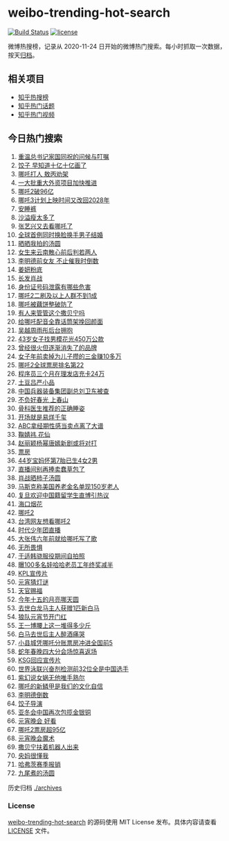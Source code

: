 # weibo-trending-hot-search

[![Build Status](https://github.com/justjavac/weibo-trending-hot-search/workflows/ci/badge.svg?branch=master)](https://github.com/justjavac/weibo-trending-hot-search/actions)
[![license](https://img.shields.io/github/license/justjavac/weibo-trending-hot-search)](https://github.com/justjavac/weibo-trending-hot-search/blob/master/LICENSE)

微博热搜榜，记录从 2020-11-24 日开始的微博热门搜索。每小时抓取一次数据，按天[归档](./archives)。

## 相关项目

- [知乎热搜榜](https://github.com/justjavac/zhihu-trending-top-search)
- [知乎热门话题](https://github.com/justjavac/zhihu-trending-hot-questions)
- [知乎热门视频](https://github.com/justjavac/zhihu-trending-hot-video)

## 今日热门搜索

<!-- BEGIN -->
<!-- 最后更新时间 Thu Feb 13 2025 02:17:14 GMT+0800 (China Standard Time) -->

1. [重温总书记家国同祝的问候与叮嘱](https://s.weibo.com//weibo?q=%23%E9%87%8D%E6%B8%A9%E6%80%BB%E4%B9%A6%E8%AE%B0%E5%AE%B6%E5%9B%BD%E5%90%8C%E7%A5%9D%E7%9A%84%E9%97%AE%E5%80%99%E4%B8%8E%E5%8F%AE%E5%98%B1%23&Refer=new_time)
1. [饺子 早知道十亿十亿画了](https://s.weibo.com//weibo?q=%E9%A5%BA%E5%AD%90%20%E6%97%A9%E7%9F%A5%E9%81%93%E5%8D%81%E4%BA%BF%E5%8D%81%E4%BA%BF%E7%94%BB%E4%BA%86&t=31&band_rank=1&Refer=top)
1. [哪吒打人 敖丙劝架](https://s.weibo.com//weibo?q=%E5%93%AA%E5%90%92%E6%89%93%E4%BA%BA%20%E6%95%96%E4%B8%99%E5%8A%9D%E6%9E%B6&t=31&band_rank=2&Refer=top)
1. [一大批重大外资项目加快推进](https://s.weibo.com//weibo?q=%23%E4%B8%80%E5%A4%A7%E6%89%B9%E9%87%8D%E5%A4%A7%E5%A4%96%E8%B5%84%E9%A1%B9%E7%9B%AE%E5%8A%A0%E5%BF%AB%E6%8E%A8%E8%BF%9B%23&t=31&band_rank=3&Refer=top)
1. [哪吒2破96亿](https://s.weibo.com//weibo?q=%23%E5%93%AA%E5%90%922%E7%A0%B496%E4%BA%BF%23&t=31&band_rank=4&Refer=top)
1. [哪吒3计划上映时间又改回2028年](https://s.weibo.com//weibo?q=%23%E5%93%AA%E5%90%923%E8%AE%A1%E5%88%92%E4%B8%8A%E6%98%A0%E6%97%B6%E9%97%B4%E5%8F%88%E6%94%B9%E5%9B%9E2028%E5%B9%B4%23&t=31&band_rank=36&Refer=top)
1. [安睡裤](https://s.weibo.com//weibo?q=%E5%AE%89%E7%9D%A1%E8%A3%A4&t=31&band_rank=8&Refer=top)
1. [沙溢瘦太多了](https://s.weibo.com//weibo?q=%E6%B2%99%E6%BA%A2%E7%98%A6%E5%A4%AA%E5%A4%9A%E4%BA%86&t=31&band_rank=8&Refer=top)
1. [张艺兴又去看哪吒了](https://s.weibo.com//weibo?q=%E5%BC%A0%E8%89%BA%E5%85%B4%E5%8F%88%E5%8E%BB%E7%9C%8B%E5%93%AA%E5%90%92%E4%BA%86&t=31&band_rank=7&Refer=top)
1. [全球首例同时换脸换手男子结婚](https://s.weibo.com//weibo?q=%23%E5%85%A8%E7%90%83%E9%A6%96%E4%BE%8B%E5%90%8C%E6%97%B6%E6%8D%A2%E8%84%B8%E6%8D%A2%E6%89%8B%E7%94%B7%E5%AD%90%E7%BB%93%E5%A9%9A%23&t=31&band_rank=5&Refer=top)
1. [晒晒我拍的汤圆](https://s.weibo.com//weibo?q=%23%E6%99%92%E6%99%92%E6%88%91%E6%8B%8D%E7%9A%84%E6%B1%A4%E5%9C%86%23&t=31&band_rank=10&Refer=top)
1. [女生来云南散心前后判若两人](https://s.weibo.com//weibo?q=%23%E5%A5%B3%E7%94%9F%E6%9D%A5%E4%BA%91%E5%8D%97%E6%95%A3%E5%BF%83%E5%89%8D%E5%90%8E%E5%88%A4%E8%8B%A5%E4%B8%A4%E4%BA%BA%23&t=31&band_rank=11&Refer=top)
1. [李明德前女友 不止催我时倒数](https://s.weibo.com//weibo?q=%E6%9D%8E%E6%98%8E%E5%BE%B7%E5%89%8D%E5%A5%B3%E5%8F%8B%20%E4%B8%8D%E6%AD%A2%E5%82%AC%E6%88%91%E6%97%B6%E5%80%92%E6%95%B0&t=31&band_rank=12&Refer=top)
1. [姜妍粉底](https://s.weibo.com//weibo?q=%23%E5%A7%9C%E5%A6%8D%E7%B2%89%E5%BA%95%23&t=31&band_rank=11&Refer=top)
1. [长发肖战](https://s.weibo.com//weibo?q=%E9%95%BF%E5%8F%91%E8%82%96%E6%88%98&t=31&band_rank=16&Refer=top)
1. [身份证号码泄露有哪些危害](https://s.weibo.com//weibo?q=%23%E8%BA%AB%E4%BB%BD%E8%AF%81%E5%8F%B7%E7%A0%81%E6%B3%84%E9%9C%B2%E6%9C%89%E5%93%AA%E4%BA%9B%E5%8D%B1%E5%AE%B3%23&t=31&band_rank=9&Refer=top)
1. [哪吒2二刷及以上人群不到1成](https://s.weibo.com//weibo?q=%23%E5%93%AA%E5%90%922%E4%BA%8C%E5%88%B7%E5%8F%8A%E4%BB%A5%E4%B8%8A%E4%BA%BA%E7%BE%A4%E4%B8%8D%E5%88%B01%E6%88%90%23&t=31&band_rank=17&Refer=top)
1. [哪吒被藕饼整破防了](https://s.weibo.com//weibo?q=%23%E5%93%AA%E5%90%92%E8%A2%AB%E8%97%95%E9%A5%BC%E6%95%B4%E7%A0%B4%E9%98%B2%E4%BA%86%23&t=31&band_rank=6&Refer=top)
1. [有人来管管这个撒贝宁吗](https://s.weibo.com//weibo?q=%E6%9C%89%E4%BA%BA%E6%9D%A5%E7%AE%A1%E7%AE%A1%E8%BF%99%E4%B8%AA%E6%92%92%E8%B4%9D%E5%AE%81%E5%90%97&t=31&band_rank=32&Refer=top)
1. [给哪吒配音全靠话筒架挽回颜面](https://s.weibo.com//weibo?q=%23%E7%BB%99%E5%93%AA%E5%90%92%E9%85%8D%E9%9F%B3%E5%85%A8%E9%9D%A0%E8%AF%9D%E7%AD%92%E6%9E%B6%E6%8C%BD%E5%9B%9E%E9%A2%9C%E9%9D%A2%23&t=31&band_rank=19&Refer=top)
1. [吴越周雨彤后台拥抱](https://s.weibo.com//weibo?q=%23%E5%90%B4%E8%B6%8A%E5%91%A8%E9%9B%A8%E5%BD%A4%E5%90%8E%E5%8F%B0%E6%8B%A5%E6%8A%B1%23&t=31&band_rank=26&Refer=top)
1. [43岁女子找男模花光450万公款](https://s.weibo.com//weibo?q=%2343%E5%B2%81%E5%A5%B3%E5%AD%90%E6%89%BE%E7%94%B7%E6%A8%A1%E8%8A%B1%E5%85%89450%E4%B8%87%E5%85%AC%E6%AC%BE%23&t=31&band_rank=21&Refer=top)
1. [曾经很火但逐渐消失了的品牌](https://s.weibo.com//weibo?q=%23%E6%9B%BE%E7%BB%8F%E5%BE%88%E7%81%AB%E4%BD%86%E9%80%90%E6%B8%90%E6%B6%88%E5%A4%B1%E4%BA%86%E7%9A%84%E5%93%81%E7%89%8C%23&t=31&band_rank=22&Refer=top)
1. [女子年前卖掉为儿子攒的三金赚10多万](https://s.weibo.com//weibo?q=%23%E5%A5%B3%E5%AD%90%E5%B9%B4%E5%89%8D%E5%8D%96%E6%8E%89%E4%B8%BA%E5%84%BF%E5%AD%90%E6%94%92%E7%9A%84%E4%B8%89%E9%87%91%E8%B5%9A10%E5%A4%9A%E4%B8%87%23&t=31&band_rank=26&Refer=top)
1. [哪吒2全球票房排名第22](https://s.weibo.com//weibo?q=%23%E5%93%AA%E5%90%922%E5%85%A8%E7%90%83%E7%A5%A8%E6%88%BF%E6%8E%92%E5%90%8D%E7%AC%AC22%23&t=31&band_rank=24&Refer=top)
1. [程序员三个月在理发店充卡24万](https://s.weibo.com//weibo?q=%23%E7%A8%8B%E5%BA%8F%E5%91%98%E4%B8%89%E4%B8%AA%E6%9C%88%E5%9C%A8%E7%90%86%E5%8F%91%E5%BA%97%E5%85%85%E5%8D%A124%E4%B8%87%23&t=31&band_rank=14&Refer=top)
1. [土豆吕严小品](https://s.weibo.com//weibo?q=%E5%9C%9F%E8%B1%86%E5%90%95%E4%B8%A5%E5%B0%8F%E5%93%81&t=31&band_rank=27&Refer=top)
1. [中国兵器装备集团副总刘卫东被查](https://s.weibo.com//weibo?q=%23%E4%B8%AD%E5%9B%BD%E5%85%B5%E5%99%A8%E8%A3%85%E5%A4%87%E9%9B%86%E5%9B%A2%E5%89%AF%E6%80%BB%E5%88%98%E5%8D%AB%E4%B8%9C%E8%A2%AB%E6%9F%A5%23&t=31&band_rank=27&Refer=top)
1. [不负好春光 上春山](https://s.weibo.com//weibo?q=%E4%B8%8D%E8%B4%9F%E5%A5%BD%E6%98%A5%E5%85%89%20%E4%B8%8A%E6%98%A5%E5%B1%B1&t=31&band_rank=18&Refer=top)
1. [骨科医生推荐的正确睡姿](https://s.weibo.com//weibo?q=%23%E9%AA%A8%E7%A7%91%E5%8C%BB%E7%94%9F%E6%8E%A8%E8%8D%90%E7%9A%84%E6%AD%A3%E7%A1%AE%E7%9D%A1%E5%A7%BF%23&t=31&band_rank=24&Refer=top)
1. [开场就是易烊千玺](https://s.weibo.com//weibo?q=%E5%BC%80%E5%9C%BA%E5%B0%B1%E6%98%AF%E6%98%93%E7%83%8A%E5%8D%83%E7%8E%BA&t=31&band_rank=19&Refer=top)
1. [ABC拿经期性感当卖点离了大谱](https://s.weibo.com//weibo?q=%23ABC%E6%8B%BF%E7%BB%8F%E6%9C%9F%E6%80%A7%E6%84%9F%E5%BD%93%E5%8D%96%E7%82%B9%E7%A6%BB%E4%BA%86%E5%A4%A7%E8%B0%B1%23&t=31&band_rank=33&Refer=top)
1. [鞠婧祎 花仙](https://s.weibo.com//weibo?q=%E9%9E%A0%E5%A9%A7%E7%A5%8E%20%E8%8A%B1%E4%BB%99&t=31&band_rank=45&Refer=top)
1. [赵丽颖杨幂唐嫣新剧或将对打](https://s.weibo.com//weibo?q=%23%E8%B5%B5%E4%B8%BD%E9%A2%96%E6%9D%A8%E5%B9%82%E5%94%90%E5%AB%A3%E6%96%B0%E5%89%A7%E6%88%96%E5%B0%86%E5%AF%B9%E6%89%93%23&t=31&band_rank=30&Refer=top)
1. [票房](https://s.weibo.com//weibo?q=%E7%A5%A8%E6%88%BF&t=31&band_rank=34&Refer=top)
1. [44岁宝妈怀第7胎已生4女2男](https://s.weibo.com//weibo?q=%2344%E5%B2%81%E5%AE%9D%E5%A6%88%E6%80%80%E7%AC%AC7%E8%83%8E%E5%B7%B2%E7%94%9F4%E5%A5%B32%E7%94%B7%23&t=31&band_rank=23&Refer=top)
1. [直播间别再捧卖蠢草包了](https://s.weibo.com//weibo?q=%23%E7%9B%B4%E6%92%AD%E9%97%B4%E5%88%AB%E5%86%8D%E6%8D%A7%E5%8D%96%E8%A0%A2%E8%8D%89%E5%8C%85%E4%BA%86%23&t=31&band_rank=36&Refer=top)
1. [肖战晒柿子汤圆](https://s.weibo.com//weibo?q=%23%E8%82%96%E6%88%98%E6%99%92%E6%9F%BF%E5%AD%90%E6%B1%A4%E5%9C%86%23&t=31&band_rank=43&Refer=top)
1. [马斯克称美国养老金名单现150岁老人](https://s.weibo.com//weibo?q=%23%E9%A9%AC%E6%96%AF%E5%85%8B%E7%A7%B0%E7%BE%8E%E5%9B%BD%E5%85%BB%E8%80%81%E9%87%91%E5%90%8D%E5%8D%95%E7%8E%B0150%E5%B2%81%E8%80%81%E4%BA%BA%23&t=31&band_rank=49&Refer=top)
1. [复旦欢迎中国籍留学生直博引热议](https://s.weibo.com//weibo?q=%23%E5%A4%8D%E6%97%A6%E6%AC%A2%E8%BF%8E%E4%B8%AD%E5%9B%BD%E7%B1%8D%E7%95%99%E5%AD%A6%E7%94%9F%E7%9B%B4%E5%8D%9A%E5%BC%95%E7%83%AD%E8%AE%AE%23&t=31&band_rank=48&Refer=top)
1. [海口烟花](https://s.weibo.com//weibo?q=%E6%B5%B7%E5%8F%A3%E7%83%9F%E8%8A%B1&t=31&band_rank=38&Refer=top)
1. [哪吒2](https://s.weibo.com//weibo?q=%E5%93%AA%E5%90%922&t=31&band_rank=32&Refer=top)
1. [台湾网友想看哪吒2](https://s.weibo.com//weibo?q=%23%E5%8F%B0%E6%B9%BE%E7%BD%91%E5%8F%8B%E6%83%B3%E7%9C%8B%E5%93%AA%E5%90%922%23&t=31&band_rank=10&Refer=top)
1. [时代少年团直播](https://s.weibo.com//weibo?q=%E6%97%B6%E4%BB%A3%E5%B0%91%E5%B9%B4%E5%9B%A2%E7%9B%B4%E6%92%AD&t=31&band_rank=46&Refer=top)
1. [大张伟六年前就给哪吒写了歌](https://s.weibo.com//weibo?q=%E5%A4%A7%E5%BC%A0%E4%BC%9F%E5%85%AD%E5%B9%B4%E5%89%8D%E5%B0%B1%E7%BB%99%E5%93%AA%E5%90%92%E5%86%99%E4%BA%86%E6%AD%8C&t=31&band_rank=31&Refer=top)
1. [无所畏惧](https://s.weibo.com//weibo?q=%E6%97%A0%E6%89%80%E7%95%8F%E6%83%A7&t=31&band_rank=37&Refer=top)
1. [于适韩骁服役期间自拍照](https://s.weibo.com//weibo?q=%23%E4%BA%8E%E9%80%82%E9%9F%A9%E9%AA%81%E6%9C%8D%E5%BD%B9%E6%9C%9F%E9%97%B4%E8%87%AA%E6%8B%8D%E7%85%A7%23&t=31&band_rank=46&Refer=top)
1. [曝100多名娃哈哈老员工年终奖减半](https://s.weibo.com//weibo?q=%23%E6%9B%9D100%E5%A4%9A%E5%90%8D%E5%A8%83%E5%93%88%E5%93%88%E8%80%81%E5%91%98%E5%B7%A5%E5%B9%B4%E7%BB%88%E5%A5%96%E5%87%8F%E5%8D%8A%23&t=31&band_rank=38&Refer=top)
1. [KPL宣传片](https://s.weibo.com//weibo?q=KPL%E5%AE%A3%E4%BC%A0%E7%89%87&t=31&band_rank=35&Refer=top)
1. [元宵猜灯谜](https://s.weibo.com//weibo?q=%E5%85%83%E5%AE%B5%E7%8C%9C%E7%81%AF%E8%B0%9C&t=31&band_rank=49&Refer=top)
1. [天官赐福](https://s.weibo.com//weibo?q=%E5%A4%A9%E5%AE%98%E8%B5%90%E7%A6%8F&t=31&band_rank=47&Refer=top)
1. [今年十五的月亮哪天圆](https://s.weibo.com//weibo?q=%23%E4%BB%8A%E5%B9%B4%E5%8D%81%E4%BA%94%E7%9A%84%E6%9C%88%E4%BA%AE%E5%93%AA%E5%A4%A9%E5%9C%86%23&t=31&band_rank=3&Refer=top)
1. [去世白龙马主人获赠1匹新白马](https://s.weibo.com//weibo?q=%23%E5%8E%BB%E4%B8%96%E7%99%BD%E9%BE%99%E9%A9%AC%E4%B8%BB%E4%BA%BA%E8%8E%B7%E8%B5%A01%E5%8C%B9%E6%96%B0%E7%99%BD%E9%A9%AC%23&t=31&band_rank=13&Refer=top)
1. [狼队元宵节开门红](https://s.weibo.com//weibo?q=%23%E7%8B%BC%E9%98%9F%E5%85%83%E5%AE%B5%E8%8A%82%E5%BC%80%E9%97%A8%E7%BA%A2%23&t=31&band_rank=25&Refer=top)
1. [王一博腰上这一堆得多少斤](https://s.weibo.com//weibo?q=%23%E7%8E%8B%E4%B8%80%E5%8D%9A%E8%85%B0%E4%B8%8A%E8%BF%99%E4%B8%80%E5%A0%86%E5%BE%97%E5%A4%9A%E5%B0%91%E6%96%A4%23&t=31&band_rank=43&Refer=top)
1. [白马去世后主人醉酒痛哭](https://s.weibo.com//weibo?q=%23%E7%99%BD%E9%A9%AC%E5%8E%BB%E4%B8%96%E5%90%8E%E4%B8%BB%E4%BA%BA%E9%86%89%E9%85%92%E7%97%9B%E5%93%AD%23&t=31&band_rank=15&Refer=top)
1. [小县城凭哪吒分账票房冲进全国前5](https://s.weibo.com//weibo?q=%23%E5%B0%8F%E5%8E%BF%E5%9F%8E%E5%87%AD%E5%93%AA%E5%90%92%E5%88%86%E8%B4%A6%E7%A5%A8%E6%88%BF%E5%86%B2%E8%BF%9B%E5%85%A8%E5%9B%BD%E5%89%8D5%23&t=31&band_rank=41&Refer=top)
1. [蛇年春晚四大分会场惊喜返场](https://s.weibo.com//weibo?q=%23%E8%9B%87%E5%B9%B4%E6%98%A5%E6%99%9A%E5%9B%9B%E5%A4%A7%E5%88%86%E4%BC%9A%E5%9C%BA%E6%83%8A%E5%96%9C%E8%BF%94%E5%9C%BA%23&t=31&band_rank=44&Refer=top)
1. [KSG回应宣传片](https://s.weibo.com//weibo?q=KSG%E5%9B%9E%E5%BA%94%E5%AE%A3%E4%BC%A0%E7%89%87&t=31&band_rank=40&Refer=top)
1. [世界泳联兴奋剂检测前32位全是中国选手](https://s.weibo.com//weibo?q=%23%E4%B8%96%E7%95%8C%E6%B3%B3%E8%81%94%E5%85%B4%E5%A5%8B%E5%89%82%E6%A3%80%E6%B5%8B%E5%89%8D32%E4%BD%8D%E5%85%A8%E6%98%AF%E4%B8%AD%E5%9B%BD%E9%80%89%E6%89%8B%23&t=31&band_rank=39&Refer=top)
1. [紫幻说女娲无他唯手熟尔](https://s.weibo.com//weibo?q=%23%E7%B4%AB%E5%B9%BB%E8%AF%B4%E5%A5%B3%E5%A8%B2%E6%97%A0%E4%BB%96%E5%94%AF%E6%89%8B%E7%86%9F%E5%B0%94%23&t=31&band_rank=50&Refer=top)
1. [哪吒的新鳞甲是我们的文化自信](https://s.weibo.com//weibo?q=%23%E5%93%AA%E5%90%92%E7%9A%84%E6%96%B0%E9%B3%9E%E7%94%B2%E6%98%AF%E6%88%91%E4%BB%AC%E7%9A%84%E6%96%87%E5%8C%96%E8%87%AA%E4%BF%A1%23&t=31&band_rank=10&Refer=top)
1. [李明德倒数](https://s.weibo.com//weibo?q=%23%E6%9D%8E%E6%98%8E%E5%BE%B7%E5%80%92%E6%95%B0%23&t=31&band_rank=12&Refer=top)
1. [饺子导演](https://s.weibo.com//weibo?q=%E9%A5%BA%E5%AD%90%E5%AF%BC%E6%BC%94&t=31&band_rank=20&Refer=top)
1. [亚冬会中国再次包揽金银铜](https://s.weibo.com//weibo?q=%23%E4%BA%9A%E5%86%AC%E4%BC%9A%E4%B8%AD%E5%9B%BD%E5%86%8D%E6%AC%A1%E5%8C%85%E6%8F%BD%E9%87%91%E9%93%B6%E9%93%9C%23&t=31&band_rank=25&Refer=top)
1. [元宵晚会 好看](https://s.weibo.com//weibo?q=%E5%85%83%E5%AE%B5%E6%99%9A%E4%BC%9A%20%E5%A5%BD%E7%9C%8B&t=31&band_rank=28&Refer=top)
1. [哪吒2票房超95亿](https://s.weibo.com//weibo?q=%23%E5%93%AA%E5%90%922%E7%A5%A8%E6%88%BF%E8%B6%8595%E4%BA%BF%23&t=31&band_rank=29&Refer=top)
1. [元宵晚会魔术](https://s.weibo.com//weibo?q=%E5%85%83%E5%AE%B5%E6%99%9A%E4%BC%9A%E9%AD%94%E6%9C%AF&t=31&band_rank=36&Refer=top)
1. [撒贝宁扶着机器人出来](https://s.weibo.com//weibo?q=%E6%92%92%E8%B4%9D%E5%AE%81%E6%89%B6%E7%9D%80%E6%9C%BA%E5%99%A8%E4%BA%BA%E5%87%BA%E6%9D%A5&t=31&band_rank=37&Refer=top)
1. [央妈很懂我](https://s.weibo.com//weibo?q=%E5%A4%AE%E5%A6%88%E5%BE%88%E6%87%82%E6%88%91&t=31&band_rank=42&Refer=top)
1. [哈弗茨赛季报销](https://s.weibo.com//weibo?q=%23%E5%93%88%E5%BC%97%E8%8C%A8%E8%B5%9B%E5%AD%A3%E6%8A%A5%E9%94%80%23&t=31&band_rank=44&Refer=top)
1. [九尾煮的汤圆](https://s.weibo.com//weibo?q=%E4%B9%9D%E5%B0%BE%E7%85%AE%E7%9A%84%E6%B1%A4%E5%9C%86&t=31&band_rank=50&Refer=top)

<!-- END -->

历史归档 [./archives](./archives)

### License

[weibo-trending-hot-search](https://github.com/justjavac/weibo-trending-hot-search) 的源码使用 MIT License
发布。具体内容请查看 [LICENSE](./LICENSE) 文件。

